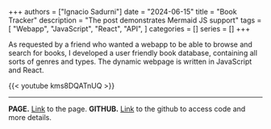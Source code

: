 +++
authors = ["Ignacio Sadurni"]
date = "2024-06-15"
title = "Book Tracker"
description = "The post demonstrates Mermaid JS support"
tags = [
    "Webapp",
    "JavaScript",
    "React",
    "API",
]
categories = []
series = []
+++

As requested by a friend who wanted a webapp to be able to browse and search for books, I developed a user friendly book database, containing all sorts of genres and types. The dynamic webpage is written in JavaScript and React. 

{{< youtube kms8DQATnUQ >}}

---

**PAGE.** [Link](http://isadurni.github.io/book-tracker) to the page.
**GITHUB.** [Link](https://github.com/isadurni/book-tracker) to the github to access code and more details.
